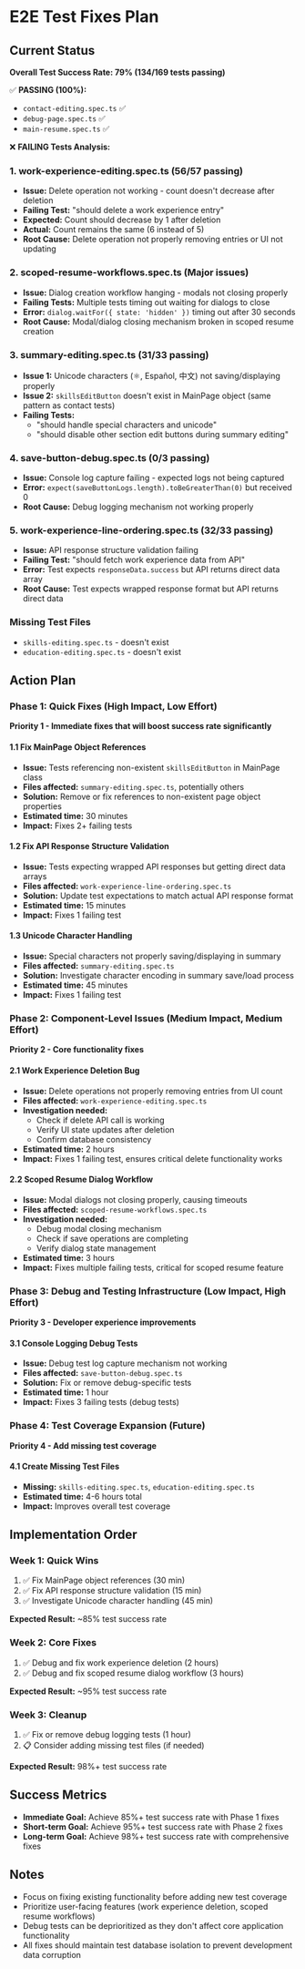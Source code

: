 # E2E Test Fixes Plan

## Current Status
**Overall Test Success Rate: 79% (134/169 tests passing)**

✅ **PASSING (100%):**
- `contact-editing.spec.ts` ✅
- `debug-page.spec.ts` ✅
- `main-resume.spec.ts` ✅

❌ **FAILING Tests Analysis:**

### 1. work-experience-editing.spec.ts (56/57 passing)
- **Issue:** Delete operation not working - count doesn't decrease after deletion
- **Failing Test:** "should delete a work experience entry"
- **Expected:** Count should decrease by 1 after deletion
- **Actual:** Count remains the same (6 instead of 5)
- **Root Cause:** Delete operation not properly removing entries or UI not updating

### 2. scoped-resume-workflows.spec.ts (Major issues)
- **Issue:** Dialog creation workflow hanging - modals not closing properly
- **Failing Tests:** Multiple tests timing out waiting for dialogs to close
- **Error:** `dialog.waitFor({ state: 'hidden' })` timing out after 30 seconds
- **Root Cause:** Modal/dialog closing mechanism broken in scoped resume creation

### 3. summary-editing.spec.ts (31/33 passing)
- **Issue 1:** Unicode characters (⚛️, Español, 中文) not saving/displaying properly
- **Issue 2:** `skillsEditButton` doesn't exist in MainPage object (same pattern as contact tests)
- **Failing Tests:**
  - "should handle special characters and unicode"
  - "should disable other section edit buttons during summary editing"

### 4. save-button-debug.spec.ts (0/3 passing)
- **Issue:** Console log capture failing - expected logs not being captured
- **Error:** `expect(saveButtonLogs.length).toBeGreaterThan(0)` but received 0
- **Root Cause:** Debug logging mechanism not working properly

### 5. work-experience-line-ordering.spec.ts (32/33 passing)
- **Issue:** API response structure validation failing
- **Failing Test:** "should fetch work experience data from API"
- **Error:** Test expects `responseData.success` but API returns direct data array
- **Root Cause:** Test expects wrapped response format but API returns direct data

### Missing Test Files
- `skills-editing.spec.ts` - doesn't exist
- `education-editing.spec.ts` - doesn't exist

## Action Plan

### Phase 1: Quick Fixes (High Impact, Low Effort)
**Priority 1 - Immediate fixes that will boost success rate significantly**

#### 1.1 Fix MainPage Object References
- **Issue:** Tests referencing non-existent `skillsEditButton` in MainPage class
- **Files affected:** `summary-editing.spec.ts`, potentially others
- **Solution:** Remove or fix references to non-existent page object properties
- **Estimated time:** 30 minutes
- **Impact:** Fixes 2+ failing tests

#### 1.2 Fix API Response Structure Validation
- **Issue:** Tests expecting wrapped API responses but getting direct data arrays
- **Files affected:** `work-experience-line-ordering.spec.ts`
- **Solution:** Update test expectations to match actual API response format
- **Estimated time:** 15 minutes
- **Impact:** Fixes 1 failing test

#### 1.3 Unicode Character Handling
- **Issue:** Special characters not properly saving/displaying in summary
- **Files affected:** `summary-editing.spec.ts`
- **Solution:** Investigate character encoding in summary save/load process
- **Estimated time:** 45 minutes
- **Impact:** Fixes 1 failing test

### Phase 2: Component-Level Issues (Medium Impact, Medium Effort)
**Priority 2 - Core functionality fixes**

#### 2.1 Work Experience Deletion Bug
- **Issue:** Delete operations not properly removing entries from UI count
- **Files affected:** `work-experience-editing.spec.ts`
- **Investigation needed:**
  - Check if delete API call is working
  - Verify UI state updates after deletion
  - Confirm database consistency
- **Estimated time:** 2 hours
- **Impact:** Fixes 1 failing test, ensures critical delete functionality works

#### 2.2 Scoped Resume Dialog Workflow
- **Issue:** Modal dialogs not closing properly, causing timeouts
- **Files affected:** `scoped-resume-workflows.spec.ts`
- **Investigation needed:**
  - Debug modal closing mechanism
  - Check if save operations are completing
  - Verify dialog state management
- **Estimated time:** 3 hours
- **Impact:** Fixes multiple failing tests, critical for scoped resume feature

### Phase 3: Debug and Testing Infrastructure (Low Impact, High Effort)
**Priority 3 - Developer experience improvements**

#### 3.1 Console Logging Debug Tests
- **Issue:** Debug test log capture mechanism not working
- **Files affected:** `save-button-debug.spec.ts`
- **Solution:** Fix or remove debug-specific tests
- **Estimated time:** 1 hour
- **Impact:** Fixes 3 failing tests (debug tests)

### Phase 4: Test Coverage Expansion (Future)
**Priority 4 - Add missing test coverage**

#### 4.1 Create Missing Test Files
- **Missing:** `skills-editing.spec.ts`, `education-editing.spec.ts`
- **Estimated time:** 4-6 hours total
- **Impact:** Improves overall test coverage

## Implementation Order

### Week 1: Quick Wins
1. ✅ Fix MainPage object references (30 min)
2. ✅ Fix API response structure validation (15 min)
3. ✅ Investigate Unicode character handling (45 min)

**Expected Result:** ~85% test success rate

### Week 2: Core Fixes
1. ✅ Debug and fix work experience deletion (2 hours)
2. ✅ Debug and fix scoped resume dialog workflow (3 hours)

**Expected Result:** ~95% test success rate

### Week 3: Cleanup
1. ✅ Fix or remove debug logging tests (1 hour)
2. 📋 Consider adding missing test files (if needed)

**Expected Result:** 98%+ test success rate

## Success Metrics

- **Immediate Goal:** Achieve 85%+ test success rate with Phase 1 fixes
- **Short-term Goal:** Achieve 95%+ test success rate with Phase 2 fixes
- **Long-term Goal:** Achieve 98%+ test success rate with comprehensive fixes

## Notes

- Focus on fixing existing functionality before adding new test coverage
- Prioritize user-facing features (work experience deletion, scoped resume workflows)
- Debug tests can be deprioritized as they don't affect core application functionality
- All fixes should maintain test database isolation to prevent development data corruption